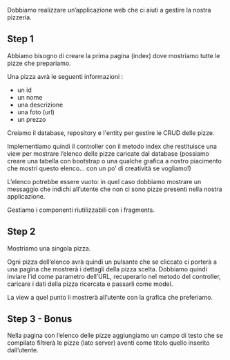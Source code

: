 Dobbiamo realizzare un’applicazione web che ci aiuti a gestire la nostra pizzeria.

## Step 1

Abbiamo bisogno di creare la prima pagina (index) dove mostriamo tutte le pizze che prepariamo.

Una pizza avrà le seguenti informazioni :

- un id
- un nome
- una descrizione
- una foto (url)
- un prezzo

Creiamo il database, repository e l'entity per gestire le CRUD delle pizze.

Implementiamo quindi il controller con il metodo index che restituisce una view per mostrare l’elenco delle pizze caricate dal database (possiamo creare una tabella con bootstrap o una qualche grafica a nostro piacimento che mostri questo elenco... con un po’ di creatività se vogliamo!)

L’elenco potrebbe essere vuoto: in quel caso dobbiamo mostrare un messaggio che indichi all’utente che non ci sono pizze presenti nella nostra applicazione.

Gestiamo i componenti riutilizzabili con i fragments.

## Step 2

Mostriamo una singola pizza.

Ogni pizza dell’elenco avrà quindi un pulsante che se cliccato ci porterà a una pagina che mostrerà i dettagli della pizza scelta. Dobbiamo quindi inviare l’id come parametro dell’URL, recuperarlo nel metodo del controller, caricare i dati della pizza ricercata e passarli come model.

La view a quel punto li mostrerà all’utente con la grafica che preferiamo.

## Step 3 - Bonus

Nella pagina con l’elenco delle pizze aggiungiamo un campo di testo che se compilato filtrerà le pizze (lato server) aventi come titolo quello inserito dall’utente.
